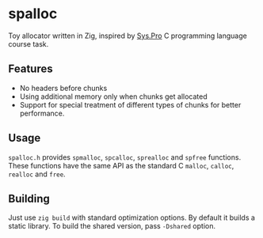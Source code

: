 # spalloc

Toy allocator written in Zig, inspired by [Sys.Pro](https://sys.pro/) C programming language course task.

## Features
- No headers before chunks
- Using additional memory only when chunks get allocated
- Support for special treatment of different types of chunks for better performance.

## Usage
`spalloc.h` provides `spmalloc`, `spcalloc`, `sprealloc` and `spfree` functions. These functions have the same API as the standard C `malloc`, `calloc`, `realloc` and `free`.

## Building
Just use `zig build` with standard optimization options. By default it builds a static library.
To build the shared version, pass `-Dshared` option.
